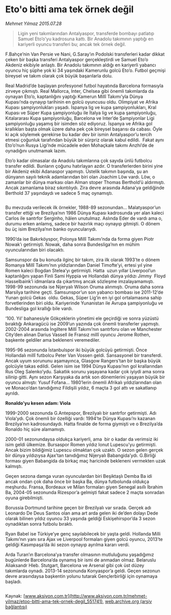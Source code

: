 # Eto'o bitti ama tek örnek değil

*Mehmet Yılmaz 2015.07.28*

<div class="pNewsDetailMainContent ctx_content" itemprop="articleBody">
 <blockquote>
  <p>
   Ligin yeni takımlarından Antalyaspor, transferde bombayı patlatıp Samuel Eto’o’yu kadrosuna kattı. Bir Anadolu takımının yaptığı en kariyerli oyuncu transferi bu; ancak tek örnek değil.
  </p>
 </blockquote>
 <p>
  F.Bahçe’nin Van Persie ve Nani, G.Saray’ın Podolski transferleri kadar dikkat çeken bir başka transferi Antalyaspor gerçekleştirdi ve Samuel Eto’o Akdeniz ekibiyle anlaştı. Bir Anadolu takımının aldığı en kariyerli yabancı oyuncu hiç şüphe yok ki 34 yaşındaki Kamerunlu golcü Eto’o. Futbol geçmişi bireysel ve takım olarak çok büyük başarılarla dolu.
 </p>
 <p>
  Real Madrid’de başlayan profesyonel futbol hayatında Barcelona formasıyla zirveye çıkmıştı. Real Mallorca, Inter, Chelsea gibi önemli takımlarda da oynayan Eto’o, kaptanlığını yaptığı Kamerun Millî Takımı’yla Dünya Kupası’nda oynayıp tarihinin en golcü oyuncusu oldu. Olimpiyat ve Afrika Kupası şampiyonlukları yaşadı. İspanya lig ve kupa şampiyonlukları, Kral Kupası ve Süper Kupa şampiyonluğu ile İtalya lig ve kupa şampiyonluğu, Kıtalararası Kupa şampiyonluğu, Barcelona ve Inter’de Şampiyonlar Ligi şampiyonluğu yaşamış bir isimden söz ediyoruz. İspanya ve Afrika gol krallıkları başta olmak üzere daha pek çok bireysel başarısı da cabası. Öyle ki açık söylemek gerekirse bu kadar dev bir ismin Antalyaspor’u tercih etmesi çoğunluk tarafından büyük bir sürpriz olarak kabul edildi.  Fakat aynı Eto’o’nun Rusya Ligi’nde mücadele eden Mohaçkale takımı Anzhi’de de oynadığını unutmamak lazım.
 </p>
 <p>
  Eto’o kadar olmasalar da Anadolu takımlarına çok sayıda ünlü futbolcu transfer edildi. Bunların çoğunu hatırlayan azdır. O transferlerden birini yine bir Akdeniz ekibi Adanaspor yapmıştı. Üstelik takımın başında, şu an dünyanın sayılı teknik adamlarından biri olan Joachim Löw vardı. Löw, o zamanlar bir dünya markası olan Alman stoper Thomas Berthold’ü aldırmıştı. Ancak zamanlama biraz sıkıntılıydı. Zira devre arasında Adana’ya geldiğinde Berthold 37 yaşındaydı ve sadece 5 maç oynamıştı.
 </p>
 <p>
  <img alt="" src="http://web.archive.org/web/20160126115237im_/http://medya.aksiyon.com.tr//aksiyon/2015/07/28/570292.jpg "/>
 </p>
 <p>
  Bu mevzuda verilecek ilk örnekler, 1988-89 sezonundan... Malatyaspor’un transfer ettiği ve Brezilya’nın 1986 Dünya Kupası kadrosunda yer alan kaleci Carlos ile santrfor Serginho, hâlen unutulmaz. Aslında Eder de vardı ama o, durumu erken anlamış, sadece bir hazırlık maçı oynayıp gitmişti. O dönem bu üç isim Brezilya’nın banko oyuncularıydı.
 </p>
 <p>
  1990’da ise Bakırköyspor, Polonya Millî Takımı’nda da forma giyen Piotr Nowak’ı getirmişti. Nowak, daha sonra Bundesliga’nın en mühim oyuncularından biri olacaktı.
 </p>
 <p>
  Samsunspor da bu konuda ilginç bir takım, zira ilk olarak 1993’te o dönem Romanya Millî Takımı’nın yıldızlarından Daniel Timofte’yi, ertesi yıl yine Romen kaleci Bogdan Stelea’yı getirmişti. Hatta  uzun yıllar Liverpool’un kaptanlığını yapan Finli Sami Hyppia ve Hollandalı dünya yıldızı Jimmy
  <img alt="" src="http://web.archive.org/web/20160126115237im_/http://medya.aksiyon.com.tr//aksiyon/2015/07/28/570293.jpg "/>
  Floyd Hasselbaink’i idmanlara da çıkartmış ancak sözleşme imzalayamamıştı. 1998-99 sezonunda ise Nijeryalı Wilson Oruma alınmıştı. Oruma daha sonra Marsilya tarihine geçti. Samsunspor’un son yabancı bombası ise 2011-12’de Yunan golcü Gekas  oldu. Gekas, Süper Lig’in en iyi gol ortalamasına sahip forvetlerinden biri oldu. Kariyerinde Yunanistan ile Avrupa şampiyonluğu ve Bundesliga gol krallığı bile vardı.
 </p>
 <p>
  ‘100. Yıl’ bahanesiyle Gökçeklerin yönetimi ele geçirdiği ve sonra yüzüstü bıraktığı Ankaragücü ise 2009’un yazında çok önemli transferler yapmıştı. 2002-2004 arasında İngiltere Millî Takımı’nın santrforu olan ve Manchester City’den alınan Darius Vassell ile Fransız millî oyuncu Jerome Rothen, başkente geldiler ama bekleneni veremediler.
 </p>
 <p>
  1995-96 sezonunda İstanbulspor iki büyük golcüyü getirmişti. Önce Hollandalı millî futbolcu Peter Van Vossen geldi. Sansasyonel bir transferdi. Ancak uyum sorununu aşamayınca, Glasgow Rangers’tan bir başka büyük golcüyle takas edildi. Gelen isim ise 1994 Dünya Kupası’nın gol krallarından Rus Oleg Salenko’ydu. Sakatlık sorunu yaşayana kadar çok iyiydi ama sonra silinip gitti. Aynı sezon Karşıyaka da artık son dönemlerini yaşayan büyük bir oyuncu almıştı: Yusuf Fofana… 1980’lerin önemli Afrikalı yıldızlarından olan ve Monaco’dan tanıdığımız Fildişili yıldız, 6 maçta 3 gol attı ve sakatlanıp ayrıldı.
 </p>
 <p>
  <strong>
   Ronaldo’yu kesen adam: Viola
  </strong>
 </p>
 <p>
  1999-2000 sezonunda G.Antepspor, Brezilyalı bir santrfor getirmişti. Adı Viola’ydı. Çok önemli bir özelliği vardı: 1994’te Dünya Kupası’nı kazanan Brezilya’nın kadrosundaydı. Hatta finalde de forma giymişti ve o Brezilya’da Ronaldo hiç süre alamamıştı.
 </p>
 <p>
  2000-01 sezonundaysa oldukça kariyerli, ama  bir o kadar da verimsiz iki isim geldi ülkemize. Bursaspor Romen yıldız Ionut Lupescu’yu getirmişti. Ancak bizim bildiğimiz Lupescu olmaktan çok uzaktı. O sezon gelen gerçek bir dünya yıldızıysa Ajax’tan tanıdığımız Nijeryalı Babangida’ydı. G.Birliği forması giyen Babangida da birkaç maç haricinde bekleneni vermekten uzak kalmıştı.
 </p>
 <p>
  Geçen sezona damga vuran oyunculardan biri Beşiktaşlı Demba Ba idi ancak ondan çok daha önce bir başka Ba, dünya futbolunda oldukça meşhurdu. Fransa, Bordeaux ve Milan formaları giyen Senegal asıllı İbrahim Ba, 2004-05 sezonunda Rizespor’a gelmişti fakat sadece 2 maçta sonradan oyuna girebilmişti.
 </p>
 <p>
  Borussia Dortmund tarihine geçen bir Brezilyalı var sırada. Gerçek adı Leonardo De Deus Santos olan ama art arda gelen iki de’den dolayı Dede olarak bilinen yıldız oyuncu 33 yaşında geldiği Eskişehirspor’da 3 sezon oynadıktan sonra futbolu bıraktı.
 </p>
 <p>
  Ryan Babel ise Türkiye’ye genç sayılabilecek bir yaşta geldi. Hollanda Milli Takımı’nın yanı sıra Ajax ve Liverpool formaları giyen golcü oyuncu, 2013’te geldiği Kasımpaşa’da iki sezon oynayıp ayrılma kararı verdi.
 </p>
 <p>
  Arda Turan’ın Barcelona’ya transfer olmasının mutluluğunu yaşadığımız bugünlerde Barcelona’da oynamış bir ismi de anmadan olmaz. Belaruslu Aliaksandr Hleb. Stutgart, Barcelona ve Arsenal gibi çok üst düzey takımlarda oynadı. 2013-14 sezonunda Konyaspor’a geldi. Geçen sezonun devre arasındaysa başkentin yolunu tutarak Gençlerbirliği için oynamaya başladı.
 </p>
 <p>
  <img alt="" src="http://web.archive.org/web/20160126115237im_/http://medya.aksiyon.com.tr//aksiyon/2015/07/28/570294.jpg "/>
 </p>
</div>


Kaynak: [www.aksiyon.com.tr](http://www.aksiyon.com.tr/mehmet-yilmaz/etoo-bitti-ama-tek-ornek-degil_551741), [web.archive.org (arşiv bağlantısı)](http://web.archive.org/web/20160126115237/http://www.aksiyon.com.tr/mehmet-yilmaz/etoo-bitti-ama-tek-ornek-degil_551741)
